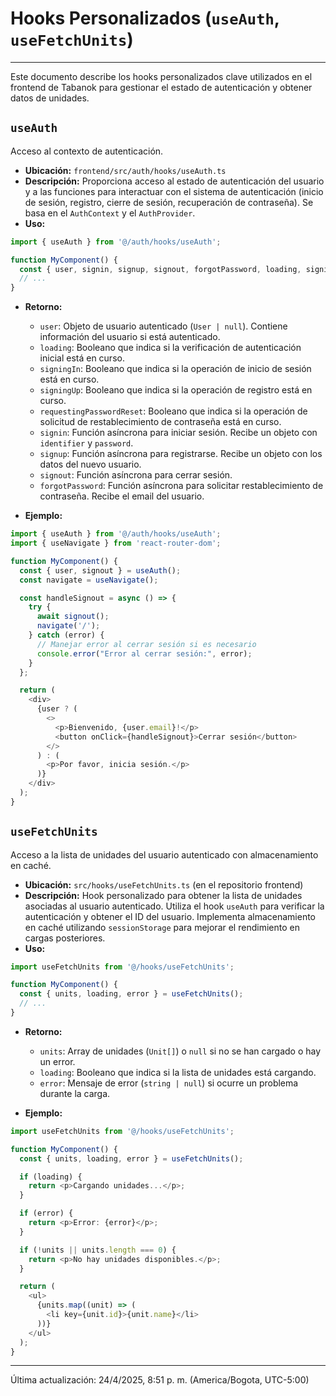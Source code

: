 # Hooks Personalizados (`useAuth`, `useFetchUnits`)

---

Este documento describe los hooks personalizados clave utilizados en el frontend de Tabanok para gestionar el estado de autenticación y obtener datos de unidades.

## `useAuth`

Acceso al contexto de autenticación.

*   **Ubicación:** `frontend/src/auth/hooks/useAuth.ts`
*   **Descripción:** Proporciona acceso al estado de autenticación del usuario y a las funciones para interactuar con el sistema de autenticación (inicio de sesión, registro, cierre de sesión, recuperación de contraseña). Se basa en el `AuthContext` y el `AuthProvider`.
*   **Uso:**

```typescript
import { useAuth } from '@/auth/hooks/useAuth';

function MyComponent() {
  const { user, signin, signup, signout, forgotPassword, loading, signingIn, signingUp, requestingPasswordReset } = useAuth();
  // ...
}
```

*   **Retorno:**
    *   `user`: Objeto de usuario autenticado (`User | null`). Contiene información del usuario si está autenticado.
    *   `loading`: Booleano que indica si la verificación de autenticación inicial está en curso.
    *   `signingIn`: Booleano que indica si la operación de inicio de sesión está en curso.
    *   `signingUp`: Booleano que indica si la operación de registro está en curso.
    *   `requestingPasswordReset`: Booleano que indica si la operación de solicitud de restablecimiento de contraseña está en curso.
    *   `signin`: Función asíncrona para iniciar sesión. Recibe un objeto con `identifier` y `password`.
    *   `signup`: Función asíncrona para registrarse. Recibe un objeto con los datos del nuevo usuario.
    *   `signout`: Función asíncrona para cerrar sesión.
    *   `forgotPassword`: Función asíncrona para solicitar restablecimiento de contraseña. Recibe el email del usuario.

*   **Ejemplo:**

```typescript
import { useAuth } from '@/auth/hooks/useAuth';
import { useNavigate } from 'react-router-dom';

function MyComponent() {
  const { user, signout } = useAuth();
  const navigate = useNavigate();

  const handleSignout = async () => {
    try {
      await signout();
      navigate('/');
    } catch (error) {
      // Manejar error al cerrar sesión si es necesario
      console.error("Error al cerrar sesión:", error);
    }
  };

  return (
    <div>
      {user ? (
        <>
          <p>Bienvenido, {user.email}!</p>
          <button onClick={handleSignout}>Cerrar sesión</button>
        </>
      ) : (
        <p>Por favor, inicia sesión.</p>
      )}
    </div>
  );
}
```

## `useFetchUnits`

Acceso a la lista de unidades del usuario autenticado con almacenamiento en caché.

*   **Ubicación:** `src/hooks/useFetchUnits.ts` (en el repositorio frontend)
*   **Descripción:** Hook personalizado para obtener la lista de unidades asociadas al usuario autenticado. Utiliza el hook `useAuth` para verificar la autenticación y obtener el ID del usuario. Implementa almacenamiento en caché utilizando `sessionStorage` para mejorar el rendimiento en cargas posteriores.
*   **Uso:**

```typescript
import useFetchUnits from '@/hooks/useFetchUnits';

function MyComponent() {
  const { units, loading, error } = useFetchUnits();
  // ...
}
```

*   **Retorno:**
    *   `units`: Array de unidades (`Unit[]`) o `null` si no se han cargado o hay un error.
    *   `loading`: Booleano que indica si la lista de unidades está cargando.
    *   `error`: Mensaje de error (`string | null`) si ocurre un problema durante la carga.

*   **Ejemplo:**

```typescript
import useFetchUnits from '@/hooks/useFetchUnits';

function MyComponent() {
  const { units, loading, error } = useFetchUnits();

  if (loading) {
    return <p>Cargando unidades...</p>;
  }

  if (error) {
    return <p>Error: {error}</p>;
  }

  if (!units || units.length === 0) {
    return <p>No hay unidades disponibles.</p>;
  }

  return (
    <ul>
      {units.map((unit) => (
        <li key={unit.id}>{unit.name}</li>
      ))}
    </ul>
  );
}
```

---

Última actualización: 24/4/2025, 8:51 p. m. (America/Bogota, UTC-5:00)

